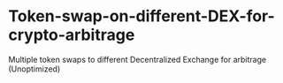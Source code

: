 # Token-swap-on-different-DEX-for-crypto-arbitrage
Multiple token swaps to different Decentralized Exchange for arbitrage  (Unoptimized) 
